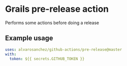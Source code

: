 # Grails pre-release action

Performs some actions before doing a release

## Example usage

```yaml
uses: alvarosanchez/github-actions/pre-release@master
with:
  token: ${{ secrets.GITHUB_TOKEN }}
```
